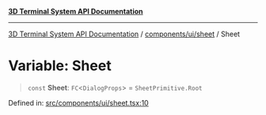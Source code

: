 [**3D Terminal System API Documentation**](../../../../README.md)

***

[3D Terminal System API Documentation](../../../../README.md) / [components/ui/sheet](../README.md) / Sheet

# Variable: Sheet

> `const` **Sheet**: `FC`\<`DialogProps`\> = `SheetPrimitive.Root`

Defined in: [src/components/ui/sheet.tsx:10](https://github.com/Dicommunitas/ThreeJS_Terminal_3D/blob/924f3613caa2db721a2c5fd220c2ea062aa5d81f/src/components/ui/sheet.tsx#L10)
